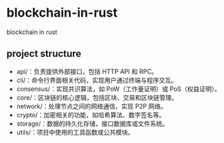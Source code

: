 # blockchain-in-rust

blockchain in rust

## project structure

- api/：负责提供外部接口，包括 HTTP API 和 RPC。
- cli/：命令行界面相关代码，实现用户通过终端与程序交互。
- consensus/：实现共识算法，如 PoW（工作量证明）或 PoS（权益证明）。
- core/：区块链的核心逻辑，包括区块、交易和区块链管理。
- network/：处理节点之间的网络通信，实现 P2P 网络。
- crypto/：加密相关的功能，如哈希算法、数字签名等。
- storage/：数据的持久化存储，接口数据库或文件系统。
- utils/：项目中使用的工具函数或公共模块。
